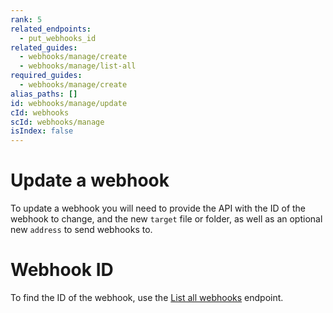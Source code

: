 ```yaml
---
rank: 5
related_endpoints:
  - put_webhooks_id
related_guides:
  - webhooks/manage/create
  - webhooks/manage/list-all
required_guides:
  - webhooks/manage/create
alias_paths: []
id: webhooks/manage/update
cId: webhooks
scId: webhooks/manage
isIndex: false
---
```


# Update a webhook

To update a webhook you will need to provide the
API with the ID of the webhook to change, and the new `target` file or folder,
as well as an optional new `address` to send webhooks to.

<Samples id='put_webhooks_id'>

</Samples>

<Message>

# Webhook ID

To find the ID of the webhook, use the [List all webhooks][1] endpoint.

</Message>

[1]: guide://webhooks/manage/list-all
